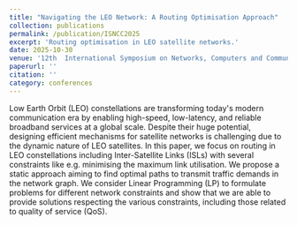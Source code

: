 ```yaml
---
title: "Navigating the LEO Network: A Routing Optimisation Approach"
collection: publications
permalink: /publication/ISNCC2025
excerpt: 'Routing optimisation in LEO satellite networks.'
date: 2025-10-30
venue: '12th  International Symposium on Networks, Computers and Communications (ISNCC'25)'
paperurl: ''
citation: ''
category: conferences
---
```


Low Earth Orbit (LEO) constellations are transforming today's modern communication era by enabling high-speed, low-latency, and reliable broadband services at a global scale. Despite their huge potential, designing efficient mechanisms for satellite networks is challenging due to the dynamic nature of LEO satellites. In this paper, we focus on routing in LEO constellations including Inter-Satellite Links (ISLs) with several constraints like e.g. minimising the maximum link utilisation. We propose a static approach aiming to find optimal paths to transmit traffic demands in the network graph. We consider Linear Programming (LP) to formulate problems for different network constraints and show that we are able to provide solutions respecting the various constraints, including those related to quality of service (QoS).
